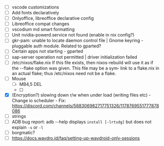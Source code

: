 - [ ] vscode customizations
- [ ] Add fonts declaratively
- [ ] Onlyoffice, libreoffice declarative config
- [ ] Libreoffice compat changes
- [ ] vscodium md smart formatting 
- [ ] Unit nvidia-powerd.service not found (enable in nix config?)
- [ ] gkr-pam: unable to locate daemon control file | Gnome keyring - pluggable auth module. Related to gparted?
- [ ] Certain apps not starting - gparted
- [ ] sap-server operation not permitted | driver initialization failed
- [ ] /etc/nixos/flake.nix
             If this file exists, then nixos-rebuild will use it as
             if the --flake option was given. This file may be a sym‐
             link to a flake.nix in an actual flake; thus /etc/nixos
             need not be a flake.
- [ ] Mouse
    - [ ] MB4,5 DEL
    - [ ] 
- [X] (Encryption?) slowing down r/w when under load (writing files etc)
        - Change io scheduler
        - Fix: https://discord.com/channels/568306982717751326/1178769551777878086
- [ ] strings
- [ ] ADB bug report: adb --help displays `install [-lrtsdg]` but does not explain `-s` or `-l`
- [ ] borgmatic?
- [ ] https://docs.waydro.id/faq/setting-up-waydroid-only-sessions